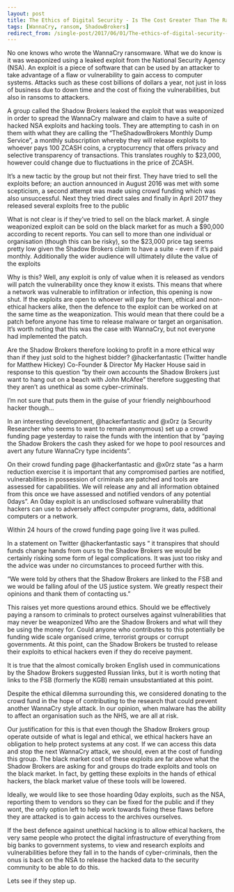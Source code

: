```yaml
---
layout: post
title: The Ethics of Digital Security - Is The Cost Greater Than The Ransom?
tags: [WannaCry, ransom, ShadowBrokers]
redirect_from: /single-post/2017/06/01/The-ethics-of-digital-security---is-the-cost-greater-than-the-ransom
---
```

No one knows who wrote the WannaCry ransomware. What we do know is it was weaponized using a leaked exploit from the National Security Agency (NSA). An exploit is a piece of software that can be used by an attacker to take advantage of a flaw or vulnerability to gain access to computer systems. Attacks such as these cost billions of dollars a year, not just in loss of business due to down time and the cost of fixing the vulnerabilities, but also in ransoms to attackers.  

A group called the Shadow Brokers leaked the exploit that was weaponized in order to spread the WannaCry malware and claim to have a suite of hacked NSA exploits and hacking tools. They are attempting to cash in on them with what they are calling the “TheShadowBrokers Monthly Dump Service”, a monthly subscription whereby they will release exploits to whoever pays 100 ZCASH coins, a cryptocurrency that offers privacy and selective transparency of transactions. This translates roughly to $23,000, however could change due to fluctuations in the price of ZCASH.

It’s a new tactic by the group but not their first. They have tried to sell the exploits before; an auction announced in August 2016 was met with some scepticism, a second attempt was made using crowd funding which was also unsuccessful. Next they tried direct sales and finally in April 2017 they released several exploits free to the public  

What is not clear is if they’ve tried to sell on the black market. A single weaponized exploit can be sold on the black market for as much a $90,000 according to recent reports. You can sell to more than one individual or organisation (though this can be risky), so the $23,000 price tag seems pretty low given the Shadow Brokers claim to have a suite - even if it’s paid monthly. Additionally the wider audience will ultimately dilute the value of the exploits  

Why is this? Well, any exploit is only of value when it is released as vendors will patch the vulnerability once they know it exists. This means that where a network was vulnerable to infiltration or infection, this opening is now shut. If the exploits are open to whoever will pay for them, ethical and non-ethical hackers alike, then the defence to the exploit can be worked on at the same time as the weaponization. This would mean that there could be a patch before anyone has time to release malware or target an organisation. It’s worth noting that this was the case with WannaCry, but not everyone had implemented the patch.

Are the Shadow Brokers therefore looking to profit in a more ethical way than if they just sold to the highest bidder? @hackerfantastic (Twitter handle for Matthew Hickey) Co-Founder & Director My Hacker House said in response to this question “by their own accounts the Shadow Brokers just want to hang out on a beach with John McAfee” therefore suggesting that they aren’t as unethical as some cyber-criminals.

I’m not sure that puts them in the guise of your friendly neighbourhood hacker though...

In an interesting development, @hackerfantastic and @x0rz (a Security Researcher who seems to want to remain anonymous) set up a crowd funding page yesterday to raise the funds with the intention that by “paying the Shadow Brokers the cash they asked for we hope to pool resources and avert any future WannaCry type incidents”.

On their crowd funding page @hackerfantastic and @x0rz state “as a harm reduction exercise it is important that any compromised parties are notified, vulnerabilities in possession of criminals are patched and tools are assessed for capabilities. We will release any and all information obtained from this once we have assessed and notified vendors of any potential 0days”. An 0day exploit is an undisclosed software vulnerability that hackers can use to adversely affect computer programs, data, additional computers or a network.

Within 24 hours of the crowd funding page going live it was pulled.

In a statement on Twitter @hackerfantastic says “ it transpires that should funds change hands from ours to the Shadow Brokers we would be certainly risking some form of legal complications. It was just too risky and the advice was under no circumstances to proceed further with this.

“We were told by others that the Shadow Brokers are linked to the FSB and we would be falling afoul of the US justice system. We greatly respect their opinions and thank them of contacting us.”

This raises yet more questions around ethics. Should we be effectively paying a ransom to criminals to protect ourselves against vulnerabilities that may never be weaponized  Who are the Shadow Brokers and what will they be using the money for. Could anyone who contributes to this potentially be funding wide scale organised crime, terrorist groups or corrupt governments. At this point, can the Shadow Brokers be trusted to release their exploits to ethical hackers even if they do receive payment.

It is true that the almost comically broken English used in communications by the Shadow Brokers suggested Russian links, but it is worth noting that links to the FSB (formerly the KGB) remain unsubstantiated at this point.

Despite the ethical dilemma surrounding this, we considered donating to the crowd fund in the hope of contributing to the research that could prevent another WannaCry style attack. In our opinion, when malware has the ability to affect an organisation such as the NHS, we are all at risk.

Our justification for this is that even though the Shadow Brokers group operate outside of what is legal and ethical, we ethical hackers have an obligation to help protect systems at any cost. If we can access this data and stop the next WannaCry attack, we should, even at the cost of funding this group. The black market cost of these exploits are far above what the Shadow Brokers are asking for and groups do trade exploits and tools on the black market. In fact, by getting these exploits in the hands of ethical hackers, the black market value of these tools will be lowered.

Ideally, we would like to see those hoarding 0day exploits, such as the NSA, reporting them to vendors so they can be fixed for the public and if they wont, the only option left to help work towards fixing these flaws before they are attacked is to gain access to the archives ourselves.

If the best defence against unethical hacking is to allow ethical hackers, the very same people who protect the digital infrastructure of everything from big banks to government systems, to view and research exploits and vulnerabilities before they fall in to the hands of cyber-criminals, then the onus is back on the NSA to release the hacked data to the security community to be able to do this.

Lets see if they step up.
